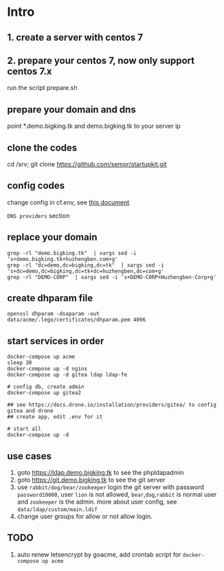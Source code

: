 # Intro

## 1. create a server with centos 7

## 2. prepare your centos 7, now only support centos 7.x

run the script prepare.sh

## prepare your domain and dns

point  *.demo.bigking.tk and demo.bigking.tk to your server ip

## clone the codes

cd /srv; git clone https://github.com/sempr/startupkit.git

## config codes

change config in cf.env, see [this document](https://hub.docker.com/r/goacme/lego)

`DNS providers` section

## replace your domain

```
grep -rl "demo.bigking.tk"  | xargs sed -i 's+demo.bigking.tk+huzhengben.com+g'
grep -rl "dc=demo,dc=bigking,dc=tk"  | xargs sed -i 's+dc=demo,dc=bigking,dc=tk+dc=huzhengben,dc=com+g'
grep -rl "DEMO-CORP"  | xargs sed -i 's+DEMO-CORP+Huzhengben-Corp+g'
```

## create dhparam file

```
openssl dhparam -dsaparam -out data/acme/.lego/certificates/dhparam.pem 4096
```

## start services in order
```
docker-compose up acme
sleep 30
docker-compose up -d nginx
docker-compose up -d gitea ldap ldap-fe

# config db, create admin
docker-compose up gitea2

## see https://docs.drone.io/installation/providers/gitea/ to config gitea and drone
## create app, edit .env for it

# start all
docker-compose up -d
```

## use cases

1. goto https://ldap.demo.bigking.tk to see the phpldapadmin
1. goto https://git.demo.bigking.tk to see the git server
1. use `rabbit/dog/bear/zookeeper` login the git server with password `password10000`,  user `lion` is not allowed, `bear`,`dog`,`rabbit` is normal user and `zookeeper` is the admin. more about user config, see `data/ldap/custom/main.ldif`
1. change user groups for allow or not allow login.

## TODO

1. auto renew letsencrypt by goacme, add crontab script for `docker-compose up acme`
